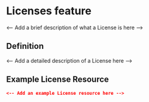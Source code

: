 # Licenses feature
	
<-- Add a brief description of what a License is here -->

## Definition

<-- Add a detailed description of a License here -->

## Example License Resource

```json
<-- Add an example License resource here -->
```

